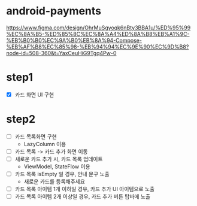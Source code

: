 # android-payments
https://www.figma.com/design/OhrMuSgyoqk6nBty3BBA1u/%ED%95%99%EC%8A%B5-%ED%85%8C%EC%8A%A4%ED%8A%B8%EB%A1%9C-%EB%B0%B0%EC%9A%B0%EB%8A%94-Compose-%EB%AF%B8%EC%85%98-%EB%94%94%EC%9E%90%EC%9D%B8?node-id=508-360&t=YaxCeuHiG9Tgq4Pw-0

# step1
- [x] 카드 화면 UI 구현

# step2
- [ ] 카드 목록화면 구현
  - LazyColumn 이용
- [ ] 카드 목록 -> 카드 추가 화면 이동
- [ ] 새로운 카드 추가 시, 카드 목록 업데이트
  - ViewModel, StateFlow 이용
- [ ] 카드 목록 isEmpty 일 경우, 안내 문구 노출
  - 새로운 카드를 등록해주세요
- [ ] 카드 목록 아이템 1개 이하일 경우, 카드 추가 UI 아이템으로 노출
- [ ] 카드 목록 아이템 2개 이상일 경우, 카드 추가 버튼 탑바에 노출